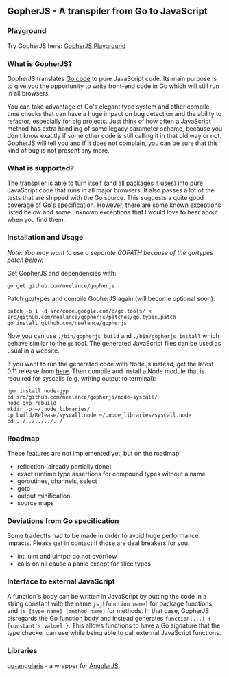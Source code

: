 GopherJS - A transpiler from Go to JavaScript
---------------------------------------------

### Playground
Try GopherJS here: [GopherJS Playground](http://neelance.github.io/gopherjs-playground/)

### What is GopherJS?
GopherJS translates [Go code](http://golang.org/) to pure JavaScript code. Its main purpose is to give you the opportunity to write front-end code in Go which will still run in all browsers.

You can take advantage of Go's elegant type system and other compile-time checks that can have a huge impact on bug detection and the ability to refactor, especially for big projects. Just think of how often a JavaScript method has extra handling of some legacy parameter scheme, because you don't know exactly if some other code is still calling it in that old way or not. GopherJS will tell you and if it does not complain, you can be sure that this kind of bug is not present any more.

### What is supported?
The transpiler is able to turn itself (and all packages it uses) into pure JavaScript code that runs in all major browsers. It also passes a lot of the tests that are shipped with the Go source. This suggests a quite good coverage of Go's specification. However, there are some known exceptions listed below and some unknown exceptions that I would love to hear about when you find them.

### Installation and Usage
*Note: You may want to use a separate GOPATH because of the go/types patch below.*

Get GopherJS and dependencies with: 
```
go get github.com/neelance/gopherjs
```
Patch go/types and compile GopherJS again (will become optional soon):
```
patch -p 1 -d src/code.google.com/p/go.tools/ < src/github.com/neelance/gopherjs/patches/go.types.patch
go install github.com/neelance/gopherjs
```
Now you can use  `./bin/gopherjs build` and `./bin/gopherjs install` which behave similar to the `go` tool. The generated JavaScript files can be used as usual in a website.

If you want to run the generated code with Node.js instead, get the latest 0.11 release from [here](http://blog.nodejs.org/release/). Then compile and install a Node module that is required for syscalls (e.g. writing output to terminal):
```
npm install node-gyp
cd src/github.com/neelance/gopherjs/node-syscall/
node-gyp rebuild
mkdir -p ~/.node_libraries/
cp build/Release/syscall.node ~/.node_libraries/syscall.node
cd ../../../../../
```

### Roadmap
These features are not implemented yet, but on the roadmap:

- reflection (already partially done)
- exact runtime type assertions for compound types without a name
- goroutines, channels, select
- goto
- output minification
- source maps

### Deviations from Go specification
Some tradeoffs had to be made in order to avoid huge performance impacts. Please get in contact if those are deal breakers for you.

- int, uint and uintptr do not overflow
- calls on nil cause a panic except for slice types

### Interface to external JavaScript
A function's body can be written in JavaScript by putting the code in a string constant with the name `js_[function name]` for package functions and `js_[type name]_[method name]` for methods. In that case, GopherJS disregards the Go function body and instead generates `function(...) { [constant's value] }`. This allows functions to have a Go signature that the type checker can use while being able to call external JavaScript functions.

### Libraries
[go-angularjs](https://github.com/neelance/go-angularjs) - a wrapper for [AngularJS](http://angularjs.org)
